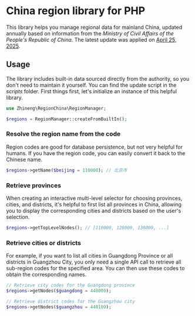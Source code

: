 # China region library for PHP

This library helps you manage regional data for mainland China, updated
annually based on information from the _Ministry of Civil Affairs of
the People's Republic of China_. The latest update was applied on
[April 25, 2025](https://www.mca.gov.cn/mzsj/xzqh/2025/202401xzqh.html).

## Usage

The library includes built-in data sourced directly from the authority,
so you don't need to maintain it yourself. You can find the update script
in the _scripts_ folder. First things first, let's initialize an instance
of this helpful library.

```php
use Zhineng\RegionChina\RegionManager;

$regions = RegionManager::createFromBuiltIn();
```

### Resolve the region name from the code

Region codes are good for database persistence, but not very helpful for
humans. If you have the region code, you can easily convert it back to the
Chinese name.

```php
$regions->getName($beijing = 110000); // 北京市
```

### Retrieve provinces

When creating an interactive multi-level selector for choosing provinces,
cities, and districts, it's helpful to first list all provinces in China,
allowing you to display the corresponding cities and districts based on
the user's selection.

```php
$regions->getTopLevelNodes(); // [110000, 120000, 130000, ...]
```

### Retrieve cities or districts

For example, if you want to list all cities in Guangdong Province or all
districts in Guangzhou City, you only need a single API call to retrieve
all sub-region codes for the specified area. You can then use these codes
to obtain the corresponding names.

```php
// Retrieve city codes for the Guangdong province
$regions->getNodes($guangdong = 440000);

// Retrieve district codes for the Guangzhou city
$regions->getNodes($guangzhou = 440100);
```
